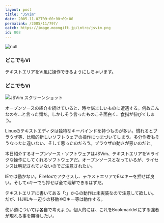 ```yaml
---
layout: post
title: "JSVim"
date: 2005-11-02T09:00:00+09:00
permalink: /2005/11/797/
catch: https://image.moongift.jp/intro/jsvim.png
id: 808
---
```

 ![null](https://image.moongift.jp/intro/jsvim.s.png "null")
  

### どこでもVi
  
テキストエリアをVi風に操作できるようにしちゃいます。  
<!--more-->  

### どこでもVi
  

![JSVim スクリーンショット](https://image.moongift.jp/intro/jsvim.png "JSVim スクリーンショット")

  

オープンソースの紹介を続けていると、時々悩ましいものに遭遇する。何故こんなのを…と言った類だ。しかしそう言ったものこそ面白く、食指が伸びてしまう。

  

Linuxのテキストエディタは独特なキーバインドを持つものが多い。慣れるとブラウザ等、比較的新しいソフトウェアの操作につまづいてしまう。多分作者もそうなったに違いない、そして思ったのだろう。ブラウザの動きが悪いのだと。

  

本日紹介するオープンソース・ソフトウェアはJSVim、テキストエリアをViライクな操作にしてくれるソフトウェアだ。オープンソースとなっているが、ライセンスは明記されていないのでご注意されたい。

  

IEでは動かない。Firefoxでアクセスし、テキストエリアでEscキーを押せば良い。そしてxキーでも押せば全て理解できるはずだ。

  

テキストエリアに書いてある「:」からの動作は未実装なので注意して欲しい。だが、HJKLキー辺りの移動やDキー等は動作する。

  

使い道については各自で考えよう。個人的には、これをBookmarkletにする強者が現れる事を期待したい。

